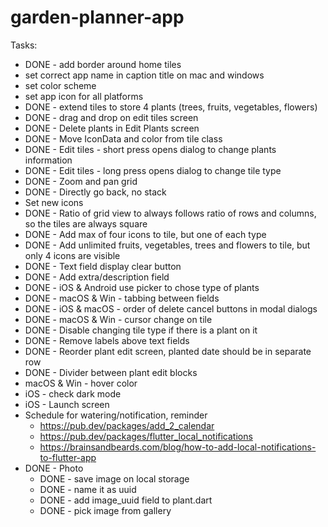 # garden-planner-app

Tasks:
- DONE - add border around home tiles
- set correct app name in caption title on mac and windows
- set color scheme
- set app icon for all platforms
- DONE - extend tiles to store 4 plants (trees, fruits, vegetables, flowers)
- DONE - drag and drop on edit tiles screen
- DONE - Delete plants in Edit Plants screen
- DONE - Move IconData and color from tile class
- DONE - Edit tiles - short press opens dialog to change plants information
- DONE - Edit tiles - long press opens dialog to change tile type
- DONE - Zoom and pan grid
- DONE - Directly go back, no stack
- Set new icons
- DONE - Ratio of grid view to always follows ratio of rows and columns, so the tiles are always square
- DONE - Add max of four icons to tile, but one of each type
- DONE - Add unlimited fruits, vegetables, trees and flowers to tile, but only 4 icons are visible
- DONE - Text field display clear button
- DONE - Add extra/description field
- DONE - iOS & Android use picker to chose type of plants
- DONE - macOS & Win - tabbing between fields
- DONE - iOS & macOS - order of delete cancel buttons in modal dialogs
- DONE - macOS & Win - cursor change on tile
- DONE - Disable changing tile type if there is a plant on it
- DONE - Remove labels above text fields
- DONE - Reorder plant edit screen, planted date should be in separate row
- DONE - Divider between plant edit blocks
- macOS & Win - hover color
- iOS - check dark mode
- iOS - Launch screen
- Schedule for watering/notification, reminder
    - https://pub.dev/packages/add_2_calendar
    - https://pub.dev/packages/flutter_local_notifications
    - https://brainsandbeards.com/blog/how-to-add-local-notifications-to-flutter-app
- DONE - Photo
    - DONE - save image on local storage
    - DONE - name it as uuid
    - DONE - add image_uuid field to plant.dart
    - DONE - pick image from gallery
